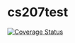 # cs207test

[![Coverage Status](https://coveralls.io/repos/github/kevinkeyjkw/cs207test/badge.svg?branch=master)](https://coveralls.io/github/kevinkeyjkw/cs207test?branch=master)
